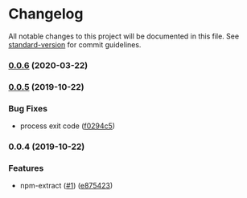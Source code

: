 # Changelog

All notable changes to this project will be documented in this file. See [standard-version](https://github.com/conventional-changelog/standard-version) for commit guidelines.

### [0.0.6](https://github.com/kobiburnley/npm-extract/compare/v0.0.5...v0.0.6) (2020-03-22)

### [0.0.5](https://github.com/kobiburnley/npm-extract/compare/v0.0.4...v0.0.5) (2019-10-22)


### Bug Fixes

* process exit code ([f0294c5](https://github.com/kobiburnley/npm-extract/commit/f0294c5d93b7a85d934a1f3db15ff5db7aa1f349))

### 0.0.4 (2019-10-22)


### Features

* npm-extract ([#1](https://github.com/kobiburnley/npm-extract/issues/1)) ([e875423](https://github.com/kobiburnley/npm-extract/commit/e875423252ca10ab6f02f84cd17bf5a6aa2b9514))

